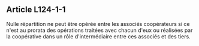 Article L124-1-1
----
Nulle répartition ne peut être opérée entre les associés coopérateurs si ce
n'est au prorata des opérations traitées avec chacun d'eux ou réalisées par la
coopérative dans un rôle d'intermédiaire entre ces associés et des tiers.
